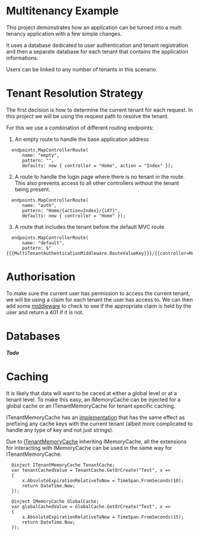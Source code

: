 # Multitenancy Example
This project demonstrates how an application can be turned into a multi tenancy application with a few simple changes.

It uses a database dedicated to user authentication and tenant registration and then a separate database for each tenant that contains the application informations.

Users can be linked to any number of tenants in this scenario.

# Tenant Resolution Strategy
The first decision is how to determine the current tenant for each request. In this project we will be using the request path to resolve the tenant.

For this we use a combination of different routing endpoints:

1. An empty route to handle the base application address
```
  endpoints.MapControllerRoute(
      name: "empty",
      pattern: "",
      defaults: new { controller = "Home", action = "Index" });
```
2. A route to handle the login page where there is no tenant in the route. This also prevents access to all other controllers without the tenant being present.
```
  endpoints.MapControllerRoute(
      name: "auth",
      pattern: "Home/{action=Index}/{id?}",
      defaults: new { controller = "Home" });
```
3. A route that includes the tenant before the default MVC route
```
  endpoints.MapControllerRoute(
      name: "default",
      pattern: $"{{{MultiTenantAuthenticationMiddleware.RouteValueKey}}}/{{controller=Home}}/{{action=Index}}/{{id?}}");
```

# Authorisation
To make sure the current user has permission to access the current tenant, we will be using a claim for each tenant the user has access to. We can then add some [middleware](https://github.com/Unluky13/MultiTenancy/blob/master/MultiTenancy.Web/Services/Middleware/MultiTenantAuthenticationMiddleware.cs) to check to see if the appropriate claim is held by the user and return a 401 if it is not.

# Databases

***Todo***

# Caching

It is likely that data will want to be caced at either a global level or at a tenant level. To make this easy, an IMemoryCache can be injected for a global cache or an ITenantMemoryCache for tenant specific caching.

ITenantMemoryCache has an [implementation](https://github.com/Unluky13/MultiTenancy/blob/master/MultiTenancy.Web/Services/TenantCache.cs) that has the same effect as prefixing any cache keys with the current tenant (albeit more complicated to handle any type of key and not just strings).

Due to [ITenantMemoryCache](https://github.com/Unluky13/MultiTenancy/blob/master/MultiTenancy.Web/Services/ITenantMemoryCache.cs) inheriting IMemoryCache, all the extensions for interacting with IMemoryCache can be used in the same way for ITenantMemoryCache.

```
  @inject ITenantMemoryCache TenantCache;
  var tenantCachedValue = TenantCache.GetOrCreate("Test", x =>
  {
      x.AbsoluteExpirationRelativeToNow = TimeSpan.FromSeconds(10);
      return DateTime.Now;
  });
  
  @inject IMemoryCache GlobalCache;
  var globalCachedValue = GlobalCache.GetOrCreate("Test", x =>
  {
      x.AbsoluteExpirationRelativeToNow = TimeSpan.FromSeconds(15);
      return DateTime.Now;
  });
```
